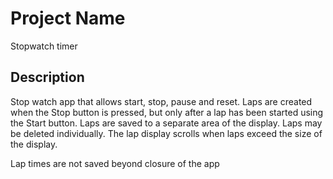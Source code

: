 # Project Name

Stopwatch timer

## Description

Stop watch app that allows start, stop, pause and reset. Laps are created when the Stop button is pressed, but only after a lap has been started using the Start button. Laps are saved to a separate area of the display. Laps may be deleted individually. The lap display scrolls when laps exceed the size of the display.

Lap times are not saved beyond closure of the app
